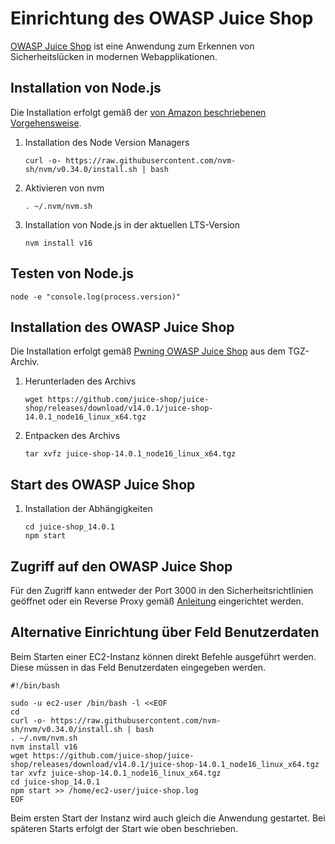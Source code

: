 # Einrichtung des OWASP Juice Shop

[OWASP Juice Shop](https://owasp.org/www-project-juice-shop/) ist eine Anwendung zum Erkennen von Sicherheitslücken in modernen Webapplikationen.

## Installation von Node.js

Die Installation erfolgt gemäß der [von Amazon beschriebenen Vorgehensweise](
https://docs.aws.amazon.com/sdk-for-javascript/v2/developer-guide/setting-up-node-on-ec2-instance.html).

1. Installation des Node Version Managers
    ```
    curl -o- https://raw.githubusercontent.com/nvm-sh/nvm/v0.34.0/install.sh | bash
    ```
1. Aktivieren von nvm
    ```
    . ~/.nvm/nvm.sh
    ```
1. Installation von Node.js in der aktuellen LTS-Version
    ```
    nvm install v16
    ```

## Testen von Node.js

```
node -e "console.log(process.version)"
```

## Installation des OWASP Juice Shop

Die Installation erfolgt gemäß [Pwning OWASP Juice Shop](https://pwning.owasp-juice.shop/part1/running.html) aus dem TGZ-Archiv.

1. Herunterladen des Archivs
    ```
    wget https://github.com/juice-shop/juice-shop/releases/download/v14.0.1/juice-shop-14.0.1_node16_linux_x64.tgz
    ```
1. Entpacken des Archivs
    ```
    tar xvfz juice-shop-14.0.1_node16_linux_x64.tgz
    ```

## Start des OWASP Juice Shop

1. Installation der Abhängigkeiten
    ```
    cd juice-shop_14.0.1
    npm start
    ```

## Zugriff auf den OWASP Juice Shop

Für den Zugriff kann entweder der Port 3000 in den Sicherheitsrichtlinien geöffnet oder ein Reverse Proxy gemäß [Anleitung](adding-reverse-proxy.md) eingerichtet werden.

## Alternative Einrichtung über Feld Benutzerdaten

Beim Starten einer EC2-Instanz können direkt Befehle ausgeführt werden. Diese müssen in das Feld Benutzerdaten eingegeben werden.

```
#!/bin/bash

sudo -u ec2-user /bin/bash -l <<EOF
cd
curl -o- https://raw.githubusercontent.com/nvm-sh/nvm/v0.34.0/install.sh | bash
. ~/.nvm/nvm.sh
nvm install v16
wget https://github.com/juice-shop/juice-shop/releases/download/v14.0.1/juice-shop-14.0.1_node16_linux_x64.tgz
tar xvfz juice-shop-14.0.1_node16_linux_x64.tgz
cd juice-shop_14.0.1
npm start >> /home/ec2-user/juice-shop.log
EOF
```

Beim ersten Start der Instanz wird auch gleich die Anwendung gestartet. Bei späteren Starts erfolgt der Start wie oben beschrieben.
